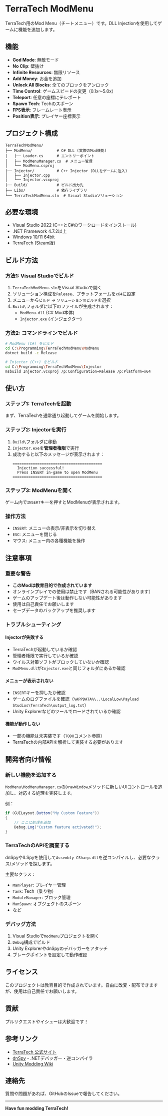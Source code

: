 # TerraTech ModMenu

TerraTech用のMod Menu（チートメニュー）です。DLL Injectionを使用してゲームに機能を追加します。

## 機能

- **God Mode**: 無敵モード
- **No Clip**: 壁抜け
- **Infinite Resources**: 無限リソース
- **Add Money**: お金を追加
- **Unlock All Blocks**: 全てのブロックをアンロック
- **Time Control**: ゲームスピードの変更（0.1x～5.0x）
- **Teleport**: 任意の座標にテレポート
- **Spawn Tech**: Techのスポーン
- **FPS表示**: フレームレート表示
- **Position表示**: プレイヤー座標表示

## プロジェクト構成

```
TerraTechModMenu/
├── ModMenu/           # C# DLL (実際のMod機能)
│   ├── Loader.cs      # エントリーポイント
│   ├── ModMenuManager.cs  # メニュー管理
│   └── ModMenu.csproj
├── Injector/          # C++ Injector (DLLをゲームに注入)
│   ├── Injector.cpp
│   └── Injector.vcxproj
├── Build/             # ビルド出力先
├── Libs/              # 依存ライブラリ
└── TerraTechModMenu.sln  # Visual Studioソリューション
```

## 必要な環境

- Visual Studio 2022 (C++とC#のワークロードをインストール)
- .NET Framework 4.7.2以上
- Windows 10/11 64bit
- TerraTech (Steam版)

## ビルド方法

### 方法1: Visual Studioでビルド

1. `TerraTechModMenu.sln`をVisual Studioで開く
2. ソリューション構成を`Release`、プラットフォームを`x64`に設定
3. メニューから`ビルド` -> `ソリューションのビルド`を選択
4. `Build\`フォルダに以下のファイルが生成されます：
   - `ModMenu.dll` (C# Mod本体)
   - `Injector.exe` (インジェクター)

### 方法2: コマンドラインでビルド

```bash
# ModMenu (C#) をビルド
cd C:\Programming\TerraTechModMenu\ModMenu
dotnet build -c Release

# Injector (C++) をビルド
cd C:\Programming\TerraTechModMenu\Injector
msbuild Injector.vcxproj /p:Configuration=Release /p:Platform=x64
```

## 使い方

### ステップ1: TerraTechを起動

まず、TerraTechを通常通り起動してゲームを開始します。

### ステップ2: Injectorを実行

1. `Build\`フォルダに移動
2. `Injector.exe`を**管理者権限**で実行
3. 成功すると以下のメッセージが表示されます：
   ```
   ========================================
     Injection successful!
     Press INSERT in-game to open ModMenu
   ========================================
   ```

### ステップ3: ModMenuを開く

ゲーム内で`INSERT`キーを押すとModMenuが表示されます。

### 操作方法

- `INSERT`: メニューの表示/非表示を切り替え
- `ESC`: メニューを閉じる
- マウス: メニュー内の各種機能を操作

## 注意事項

### 重要な警告

- **このModは教育目的で作成されています**
- オンラインプレイでの使用は禁止です（BANされる可能性があります）
- ゲームのアップデート後は動作しない可能性があります
- 使用は自己責任でお願いします
- セーブデータのバックアップを推奨します

### トラブルシューティング

#### Injectorが失敗する

- TerraTechが起動しているか確認
- 管理者権限で実行しているか確認
- ウイルス対策ソフトがブロックしていないか確認
- `ModMenu.dll`が`Injector.exe`と同じフォルダにあるか確認

#### メニューが表示されない

- `INSERT`キーを押したか確認
- ゲームのログファイルを確認（`%APPDATA%\..\LocalLow\Payload Studios\TerraTech\output_log.txt`）
- Unity Explorerなどのツールでロードされているか確認

#### 機能が動作しない

- 一部の機能は未実装です（`TODO`コメント参照）
- TerraTechの内部APIを解析して実装する必要があります

## 開発者向け情報

### 新しい機能を追加する

`ModMenu\ModMenuManager.cs`の`DrawWindow`メソッドに新しいUIコントロールを追加し、対応する処理を実装します。

例：
```csharp
if (GUILayout.Button("My Custom Feature"))
{
    // ここに処理を追加
    Debug.Log("Custom feature activated!");
}
```

### TerraTechのAPIを調査する

dnSpyやILSpyを使用して`Assembly-CSharp.dll`を逆コンパイルし、必要なクラス/メソッドを探します。

主要なクラス：
- `ManPlayer`: プレイヤー管理
- `Tank`: Tech（乗り物）
- `ModuleManager`: ブロック管理
- `ManSpawn`: オブジェクトのスポーン
- など

### デバッグ方法

1. Visual Studioで`ModMenu`プロジェクトを開く
2. `Debug`構成でビルド
3. Unity ExplorerやdnSpyのデバッガーをアタッチ
4. ブレークポイントを設定して動作確認

## ライセンス

このプロジェクトは教育目的で作成されています。自由に改変・配布できますが、使用は自己責任でお願いします。

## 貢献

プルリクエストやイシューは大歓迎です！

## 参考リンク

- [TerraTech 公式サイト](https://terratechgame.com/)
- [dnSpy](https://github.com/dnSpy/dnSpy) - .NETデバッガー・逆コンパイラ
- [Unity Modding Wiki](https://github.com/BepInEx/BepInEx/wiki)

## 連絡先

質問や問題があれば、GitHubのIssueで報告してください。

---

**Have fun modding TerraTech!**
